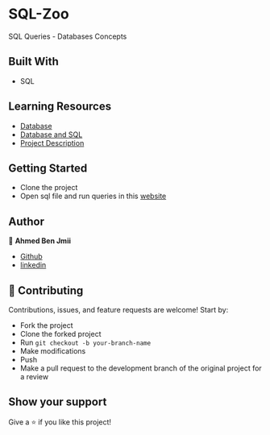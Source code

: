 # SQL-Zoo
SQL Queries - Databases Concepts

## Built With

- SQL

## Learning Resources

- [Database](https://www.theodinproject.com/courses/databases/lessons/databases)
- [Database and SQL](https://www.theodinproject.com/courses/databases/lessons/databases-and-sql)
- [Project Description](https://www.theodinproject.com/courses/databases/lessons/sql)

## Getting Started

- Clone the project
- Open sql file and run queries in this [website](https://sqlzoo.net/)

## Author

👤 **Ahmed Ben Jmii**

- [Github](https://github.com/Ahmed-Benj)
- [linkedin](https://www.linkedin.com/in/ahmed-b-05600992/)

## 🤝 Contributing

Contributions, issues, and feature requests are welcome! Start by:

- Fork the project
- Clone the forked project
- Run `git checkout -b your-branch-name`
- Make modifications
- Push
- Make a pull request to the development branch of the original project for a review

## Show your support

Give a ⭐️ if you like this project!
